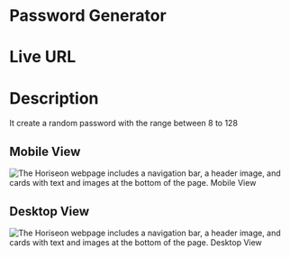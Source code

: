 # Password Generator

# Live URL 

# Description

It create a random password with the range between 8 to 128

## Mobile View

![The Horiseon webpage includes a navigation bar, a header image, and cards with text and images at the bottom of the page. Mobile View](./assets/screenshots/127.0.0.1_5500_code-refactoring_index.html(iPhone%2012%20Pro).png)

## Desktop View

![The Horiseon webpage includes a navigation bar, a header image, and cards with text and images at the bottom of the page. Desktop View](./assets/screenshots/127.0.0.1_5500_code-refactoring_index.html.png)

